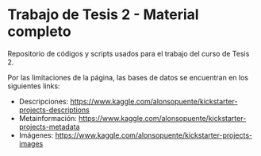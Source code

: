 # Trabajo de Tesis 2 - Material completo
Repositorio de códigos y scripts usados para el trabajo del curso de Tesis 2.

Por las limitaciones de la página, las bases de datos se encuentran en los siguientes links:

* Descripciones: https://www.kaggle.com/alonsopuente/kickstarter-projects-descriptions
* Metainformación: https://www.kaggle.com/alonsopuente/kickstarter-projects-metadata
* Imágenes: https://www.kaggle.com/alonsopuente/kickstarter-projects-images
